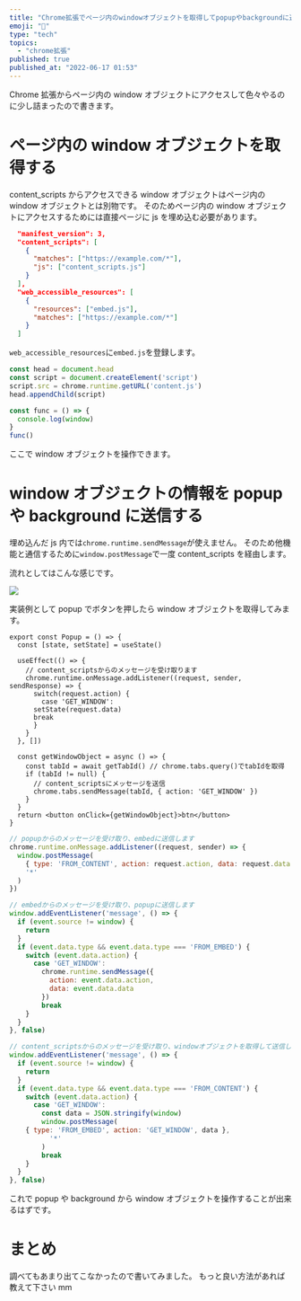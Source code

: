 ```yaml
---
title: "Chrome拡張でページ内のwindowオブジェクトを取得してpopupやbackgroundに送信する方法"
emoji: "🎹"
type: "tech"
topics:
  - "chrome拡張"
published: true
published_at: "2022-06-17 01:53"
---
```


Chrome 拡張からページ内の window オブジェクトにアクセスして色々やるのに少し詰まったので書きます。

# ページ内の window オブジェクトを取得する

content_scripts からアクセスできる window オブジェクトはページ内の window オブジェクトとは別物です。
そのためページ内の window オブジェクトにアクセスするためには直接ページに js を埋め込む必要があります。

```json:manifest.json
  "manifest_version": 3,
  "content_scripts": [
    {
      "matches": ["https://example.com/*"],
      "js": ["content_scripts.js"]
    }
  ],
  "web_accessible_resources": [
    {
      "resources": ["embed.js"],
      "matches": ["https://example.com/*"]
    }
  ]
```

`web_accessible_resources`に`embed.js`を登録します。

```js:content_scripts.js
const head = document.head
const script = document.createElement('script')
script.src = chrome.runtime.getURL('content.js')
head.appendChild(script)
```

```js:embed.js
const func = () => {
  console.log(window)
}
func()
```

ここで window オブジェクトを操作できます。

# window オブジェクトの情報を popup や background に送信する

埋め込んだ js 内では`chrome.runtime.sendMessage`が使えません。
そのため他機能と通信するために`window.postMessage`で一度 content_scripts を経由します。

流れとしてはこんな感じです。

![](https://gyazo.com/eb82a6a2460bca588ecbfbf45132b4d0.png)

実装例として popup でボタンを押したら window オブジェクトを取得してみます。

```tsx:popup.tsx
export const Popup = () => {
  const [state, setState] = useState()

  useEffect(() => {
    // content_scriptsからのメッセージを受け取ります
    chrome.runtime.onMessage.addListener((request, sender, sendResponse) => {
      switch(request.action) {
        case 'GET_WINDOW':
	  setState(request.data)
	  break
      }
    }
  }, [])

  const getWindowObject = async () => {
    const tabId = await getTabId() // chrome.tabs.query()でtabIdを取得
    if (tabId != null) {
      // content_scriptsにメッセージを送信
      chrome.tabs.sendMessage(tabId, { action: 'GET_WINDOW' })
    }
  }
  return <button onClick={getWindowObject}>btn</button>
}
```

```js:content_scripts.js
// popupからのメッセージを受け取り、embedに送信します
chrome.runtime.onMessage.addListener((request, sender) => {
  window.postMessage(
    { type: 'FROM_CONTENT', action: request.action, data: request.data },
    '*'
  )
})

// embedからのメッセージを受け取り、popupに送信します
window.addEventListener('message', () => {
  if (event.source != window) {
    return
  }
  if (event.data.type && event.data.type === 'FROM_EMBED') {
    switch (event.data.action) {
      case 'GET_WINDOW':
        chrome.runtime.sendMessage({
          action: event.data.action,
          data: event.data.data
        })
        break
    }
  }
}, false)
```

```js:embed.js
// content_scriptsからのメッセージを受け取り、windowオブジェクトを取得して送信します
window.addEventListener('message', () => {
  if (event.source != window) {
    return
  }
  if (event.data.type && event.data.type === 'FROM_CONTENT') {
    switch (event.data.action) {
      case 'GET_WINDOW':
        const data = JSON.stringify(window)
        window.postMessage(
	{ type: 'FROM_EMBED', action: 'GET_WINDOW', data },
          '*'
        )
        break
    }
  }
}, false)
```

これで popup や background から window オブジェクトを操作することが出来るはずです。

# まとめ

調べてもあまり出てこなかったので書いてみました。
もっと良い方法があれば教えて下さい mm
